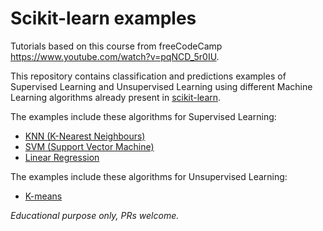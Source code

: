 # Scikit-learn examples

Tutorials based on this course from freeCodeCamp https://www.youtube.com/watch?v=pqNCD_5r0IU.

This repository contains classification and predictions examples of Supervised Learning and Unsupervised Learning using different Machine Learning algorithms already present in [scikit-learn](https://scikit-learn.org/stable/).

The examples include these algorithms for Supervised Learning:
- [KNN (K-Nearest Neighbours)](https://en.wikipedia.org/wiki/K-nearest_neighbors_algorithm)
- [SVM (Support Vector Machine)](https://en.wikipedia.org/wiki/Support-vector_machine)
- [Linear Regression](https://en.wikipedia.org/wiki/Linear_regression)

The examples include these algorithms for Unsupervised Learning:
- [K-means](https://en.wikipedia.org/wiki/K-means_clustering)

_Educational purpose only, PRs welcome._
